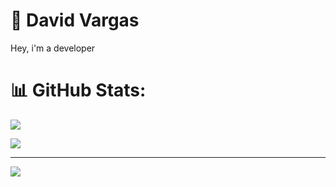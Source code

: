 # 💫 David Vargas

Hey, i'm a developer

# 📊 GitHub Stats:
![](https://github-readme-streak-stats.herokuapp.com/?user=DavidDevGt&theme=synthwave&hide_border=false)<br/>

![](https://github-readme-stats.vercel.app/api/top-langs/?username=DavidDevGt&theme=synthwave&hide_border=false&include_all_commits=false&count_private=false&layout=compact)

---
[![](https://visitcount.itsvg.in/api?id=DavidDevGt&icon=0&color=0)](https://visitcount.itsvg.in)

